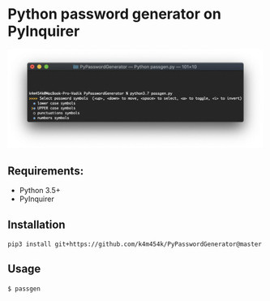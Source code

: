 # **Python password generator on PyInquirer**

![main window](pic/main.png?raw=true)

## Requirements:

- Python 3.5+
- PyInquirer

## Installation

```
pip3 install git+https://github.com/k4m454k/PyPasswordGenerator@master
```

## Usage
``` bash
$ passgen
```